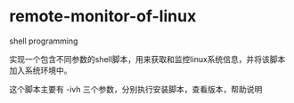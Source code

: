 # remote-monitor-of-linux
shell programming


实现一个包含不同参数的shell脚本，用来获取和监控linux系统信息，并将该脚本加入系统环境中。

这个脚本主要有 -ivh 三个参数，分别执行安装脚本，查看版本，帮助说明
